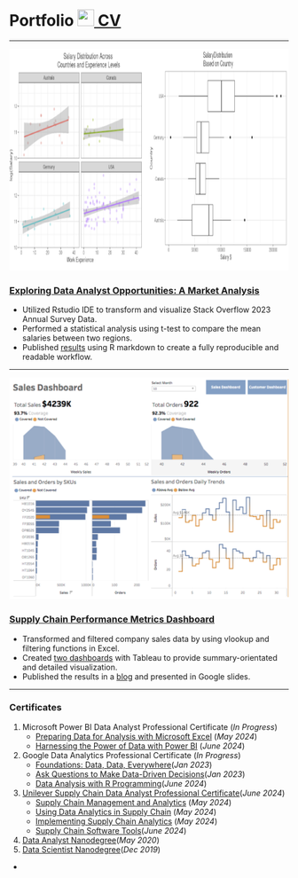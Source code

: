 # Portfolio [<img src="https://raw.githubusercontent.com/FortAwesome/Font-Awesome/6.x/svgs/solid/award.svg" width="30" height="30"> CV](/assets/img/CV.pdf)
***
[<img src="assets/img/salary2.png"  alt="1" width = 800px height = 400px >](assets/img/Stackflow-survey.html)
### [Exploring Data Analyst Opportunities: A Market Analysis](assets/img/Stackflow-survey.html)
- Utilized Rstudio IDE to transform and visualize Stack Overflow 2023 Annual Survey Data.
- Performed a statistical analysis using t-test to compare the mean salaries between two regions.
- Published [results](assets/img/Stackflow-survey.html) using R markdown to create a fully reproducible and readable workflow.

***
[<img src="assets/img/sales.png"  alt="1" width = 800px height = 400px >](https://public.tableau.com/views/SupplyChainDelayDashboard/SalesDashboard?%3Alanguage=en-GB&%3Asid=&%3Adisplay_count=n&%3Aorigin=viz_share_link)      
### [Supply Chain Performance Metrics Dashboard](https://public.tableau.com/views/SupplyChainDelayDashboard/SalesDashboard?%3Alanguage=en-GB&%3Asid=&%3Adisplay_count=n&%3Aorigin=viz_share_link)
- Transformed and filtered company sales data by using vlookup and filtering functions in Excel.
- Created [two dashboards](https://public.tableau.com/views/SupplyChainDelayDashboard/CustomerDashboard?%3Alanguage=en-GB&%3Asid=&%3Adisplay_count=n&%3Aorigin=viz_share_link) with Tableau to provide summary-orientated and detailed visualization.
- Published the results in a [blog](https://medium.com/@hasan.ahmedmonjurul/impact-of-manufacturing-delay-on-supply-chain-21d361d3a52e) and presented in Google slides.

***

### Certificates
1. Microsoft Power BI Data Analyst Professional Certificate (_In Progress_)
   * [Preparing Data for Analysis with Microsoft Excel](/assets/img/C2_1.pdf) (_May 2024_)
   * [Harnessing the Power of Data with Power BI](/assets/img/C2_2.pdf) (_June 2024_)
2. Google Data Analytics Professional Certificate (_In Progress_)
   * [Foundations: Data, Data, Everywhere](/assets/img/C3_1.pdf)(_Jan 2023_)
   * [Ask Questions to Make Data-Driven Decisions](/assets/img/C3_2.pdf)(_Jan 2023_)
   * [Data Analysis with R Programming](/assets/img/C3_7.pdf)(_June 2024_)
3. [Unilever Supply Chain Data Analyst Professional Certificate](/assets/img/P1.pdf)(_June 2024_) 
   * [Supply Chain Management and Analytics](/assets/img/C1.pdf) (_May 2024_)
   * [Using Data Analytics in Supply Chain](/assets/img/C1.pdf) (_May 2024_)
   * [Implementing Supply Chain Analytics](/assets/img/C3.pdf) (_May 2024_)
   * [Supply Chain Software Tools](/assets/img/C4.pdf)(_June 2024_)
 4. [Data Analyst Nanodegree](/assets/img/C5_1.pdf)(_May 2020_)
 5. [Data Scientist Nanodegree](/assets/img/C4_1.pdf)(_Dec 2019_)    

- 

